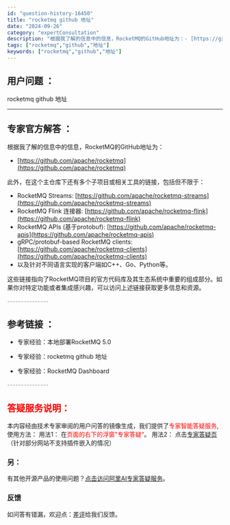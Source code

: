 ```yaml
---
id: "question-history-16450"
title: "rocketmq github 地址"
date: "2024-09-26"
category: "expertConsultation"
description: "根据我了解的信息中的信息，RocketMQ的GitHub地址为：- [https://github.com/apache/rocketmq](https://github.com/apache/rocketmq)此外，在这个主仓库下还有多个子项目或相关工具的链接，包括但不限于：- RocketMQ "
tags: ["rocketmq","github","地址"]
keywords: ["rocketmq","github","地址"]
---
```


## 用户问题 ： 
 rocketmq github 地址  

---------------
## 专家官方解答 ：

根据我了解的信息中的信息，RocketMQ的GitHub地址为：

- [https://github.com/apache/rocketmq](https://github.com/apache/rocketmq)

此外，在这个主仓库下还有多个子项目或相关工具的链接，包括但不限于：
- RocketMQ Streams: [https://github.com/apache/rocketmq-streams](https://github.com/apache/rocketmq-streams)
- RocketMQ Flink 连接器: [https://github.com/apache/rocketmq-flink](https://github.com/apache/rocketmq-flink)
- RocketMQ APIs (基于protobuf): [https://github.com/apache/rocketmq-apis](https://github.com/apache/rocketmq-apis)
- gRPC/protobuf-based RocketMQ clients: [https://github.com/apache/rocketmq-clients](https://github.com/apache/rocketmq-clients)
- 以及针对不同语言实现的客户端如C++、Go、Python等。

这些链接指向了RocketMQ项目的官方代码库及其生态系统中重要的组成部分。如果你对特定功能或者集成感兴趣，可以访问上述链接获取更多信息和资源。


<font color="#949494">---------------</font> 


## 参考链接 ：

* 专家经验：本地部署RocketMQ 5.0 
 
 * 专家经验：rocketmq github 地址 
 
 * 专家经验：RocketMQ Dashboard 


 <font color="#949494">---------------</font> 
 


## <font color="#FF0000">答疑服务说明：</font> 

本内容经由技术专家审阅的用户问答的镜像生成，我们提供了<font color="#FF0000">专家智能答疑服务</font>,使用方法：
用法1： 在<font color="#FF0000">页面的右下的浮窗”专家答疑“</font>。
用法2： 点击[专家答疑页](https://answer.opensource.alibaba.com/docs/intro)（针对部分网站不支持插件嵌入的情况）
### 另：


有其他开源产品的使用问题？[点击访问阿里AI专家答疑服务](https://answer.opensource.alibaba.com/docs/intro)。
### 反馈
如问答有错漏，欢迎点：[差评](https://ai.nacos.io/user/feedbackByEnhancerGradePOJOID?enhancerGradePOJOId=17234)给我们反馈。
